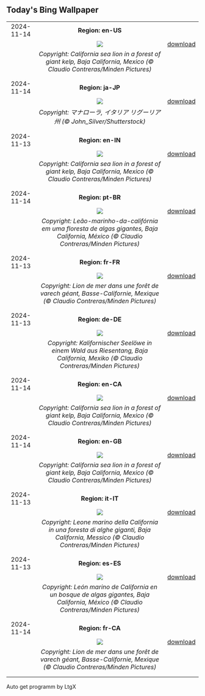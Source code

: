 ## Today's Bing Wallpaper
|      |      |      |
| :----: | :----: | :----: |
|2024-11-14|**Region: en-US**||
||![](https://www.bing.com/th?id=OHR.KelpForest_EN-US4745308334_UHD.jpg&pid=hp&w=1152&h=648&rs=1&c=4)| [download](https://www.bing.com/th?id=OHR.KelpForest_EN-US4745308334_UHD.jpg)|
||*Copyright: California sea lion in a forest of giant kelp, Baja California, Mexico (© Claudio Contreras/Minden Pictures)*
||
|||
|2024-11-14|**Region: ja-JP**||
||![](https://www.bing.com/th?id=OHR.ManarolaItaly_JA-JP2558854780_UHD.jpg&pid=hp&w=1152&h=648&rs=1&c=4)| [download](https://www.bing.com/th?id=OHR.ManarolaItaly_JA-JP2558854780_UHD.jpg)|
||*Copyright: マナローラ,  イタリア リグーリア州 (© John_Silver/Shutterstock)*
||
|||
|2024-11-13|**Region: en-IN**||
||![](https://www.bing.com/th?id=OHR.KelpForest_EN-IN9809129785_UHD.jpg&pid=hp&w=1152&h=648&rs=1&c=4)| [download](https://www.bing.com/th?id=OHR.KelpForest_EN-IN9809129785_UHD.jpg)|
||*Copyright: California sea lion in a forest of giant kelp, Baja California, Mexico (© Claudio Contreras/Minden Pictures)*
||
|||
|2024-11-14|**Region: pt-BR**||
||![](https://www.bing.com/th?id=OHR.KelpForest_PT-BR4486917005_UHD.jpg&pid=hp&w=1152&h=648&rs=1&c=4)| [download](https://www.bing.com/th?id=OHR.KelpForest_PT-BR4486917005_UHD.jpg)|
||*Copyright: Leão-marinho-da-califórnia em uma floresta de algas gigantes, Baja California, México (© Claudio Contreras/Minden Pictures)*
||
|||
|2024-11-13|**Region: fr-FR**||
||![](https://www.bing.com/th?id=OHR.KelpForest_FR-FR8537337820_UHD.jpg&pid=hp&w=1152&h=648&rs=1&c=4)| [download](https://www.bing.com/th?id=OHR.KelpForest_FR-FR8537337820_UHD.jpg)|
||*Copyright: Lion de mer dans une forêt de varech géant, Basse-Californie, Mexique (© Claudio Contreras/Minden Pictures)*
||
|||
|2024-11-13|**Region: de-DE**||
||![](https://www.bing.com/th?id=OHR.KelpForest_DE-DE3474015808_UHD.jpg&pid=hp&w=1152&h=648&rs=1&c=4)| [download](https://www.bing.com/th?id=OHR.KelpForest_DE-DE3474015808_UHD.jpg)|
||*Copyright: Kalifornischer Seelöwe in einem Wald aus Riesentang, Baja California, Mexiko (© Claudio Contreras/Minden Pictures)*
||
|||
|2024-11-14|**Region: en-CA**||
||![](https://www.bing.com/th?id=OHR.KelpForest_EN-CA5047360183_UHD.jpg&pid=hp&w=1152&h=648&rs=1&c=4)| [download](https://www.bing.com/th?id=OHR.KelpForest_EN-CA5047360183_UHD.jpg)|
||*Copyright: California sea lion in a forest of giant kelp, Baja California, Mexico (© Claudio Contreras/Minden Pictures)*
||
|||
|2024-11-14|**Region: en-GB**||
||![](https://www.bing.com/th?id=OHR.KelpForest_EN-GB7031468488_UHD.jpg&pid=hp&w=1152&h=648&rs=1&c=4)| [download](https://www.bing.com/th?id=OHR.KelpForest_EN-GB7031468488_UHD.jpg)|
||*Copyright: California sea lion in a forest of giant kelp, Baja California, Mexico (© Claudio Contreras/Minden Pictures)*
||
|||
|2024-11-13|**Region: it-IT**||
||![](https://www.bing.com/th?id=OHR.KelpForest_IT-IT5815466592_UHD.jpg&pid=hp&w=1152&h=648&rs=1&c=4)| [download](https://www.bing.com/th?id=OHR.KelpForest_IT-IT5815466592_UHD.jpg)|
||*Copyright: Leone marino della California in una foresta di alghe giganti, Baja California, Messico (© Claudio Contreras/Minden Pictures)*
||
|||
|2024-11-13|**Region: es-ES**||
||![](https://www.bing.com/th?id=OHR.KelpForest_ES-ES2956713930_UHD.jpg&pid=hp&w=1152&h=648&rs=1&c=4)| [download](https://www.bing.com/th?id=OHR.KelpForest_ES-ES2956713930_UHD.jpg)|
||*Copyright: León marino de California en un bosque de algas gigantes, Baja California, México (© Claudio Contreras/Minden Pictures)*
||
|||
|2024-11-14|**Region: fr-CA**||
||![](https://www.bing.com/th?id=OHR.KelpForest_FR-CA2577806446_UHD.jpg&pid=hp&w=1152&h=648&rs=1&c=4)| [download](https://www.bing.com/th?id=OHR.KelpForest_FR-CA2577806446_UHD.jpg)|
||*Copyright: Lion de mer dans une forêt de varech géant, Basse-Californie, Mexique (© Claudio Contreras/Minden Pictures)*
||
|||

Auto get programm by LtgX
